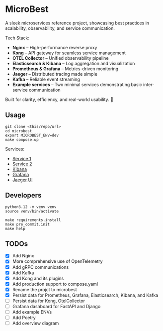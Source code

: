 # MicroBest

A sleek microservices reference project, showcasing best practices in scalability, observability, and service communication.

Tech Stack:

- **Nginx** – High-performance reverse proxy
- **Kong** – API gateway for seamless service management
- **OTEL Collector** – Unified observability pipeline
- **Elasticsearch & Kibana** – Log aggregation and visualization
- **Prometheus & Grafana** – Metrics-driven monitoring
- **Jaeger** – Distributed tracing made simple
- **Kafka** – Reliable event streaming
- **Example services** – Two minimal services demonstrating basic inter-service communication

Built for clarity, efficiency, and real-world usability. 🚀

## Usage

```shell
git clone <this/repo/url>
cd microbest
export MICROBEST_ENV=dev
make compose.up
```

Services:

- [Service 1](http://127.0.0.1:8000/api)
- [Service 2](http://127.0.0.1:8000/service-2/api/)
- [Kibana](http://127.0.0.1:8000/kibana)
- [Grafana](http://127.0.0.1:8000/grafana)
- [Jaeger UI](http://127.0.0.1:8000/jaeger)

## Developers

```shell
python3.12 -m venv venv
source venv/bin/activate

make requirements.install
make pre_commit.init
make help
```

## TODOs

- [x] Add Nginx
- [x] More comprehensive use of OpenTelemetry
- [x] Add gRPC communications
- [x] Add Kafka
- [x] Add Kong and its plugins
- [x] Add production support to compose.yaml
- [x] Rename the projct to microbest
- [x] Persist data for Prometheus, Grafana, Elasticsearch, Kibana, and Kafka
- [ ] Persist data for Kong, OtelCollector
- [ ] Grafana dashboard for FastAPI and Django
- [ ] Add example ENVs
- [ ] Add Poetry
- [ ] Add overview diagram
